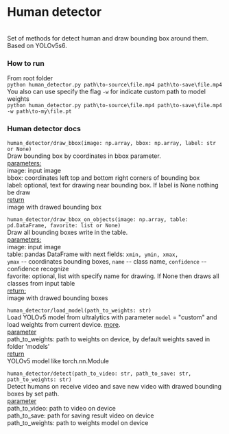 <h1>Human detector</h1> <br>
Set of methods for detect human and draw bounding box around them. Based on YOLOv5s6.

<h3>How to run</h3>
From root folder<br>
<code>python human_detector.py path\to-source\file.mp4 path\to-save\file.mp4</code><br>
You also can use specify the flag <code>-w</code> for indicate custom path to model weights <br>
<code>python human_detector.py path\to-source\file.mp4 path\to-save\file.mp4 -w path\to-my\file.pt</code><br>


<h3>Human detector docs</h3>
<code>human_detector/draw_bbox(image: np.array, bbox: np.array, label: str or None)</code><br>
Draw bounding box by coordinates in bbox parameter. <br>
<u>parameters:</u><br>
image: input image<br>
bbox: coordinates left top and bottom right corners of bounding box<br>
label: optional, text for drawing near bounding box. If label is None nothing be draw<br>
<u>return</u><br>
image with drawed bounding box<br>


<code>human_detector/draw_bbox_on_objects(image: np.array, table: pd.DataFrame, favorite: list or None)</code><br>
Draw all bounding boxes write in the table.<br>
<u>parameters:</u><br>
image: input image<br>
table: pandas DataFrame with next fields: <code>xmin, ymin, xmax, ymax</code> -- coordinates bounding boxes, 
<code>name</code> -- class name, <code>confidence</code> -- confidence recognize<br>
favorite: optional, list with specify name for drawing. If None then draws all classes from input table<br>
<u>return:</u><br>
image with drawed bounding boxes<br>


<code>human_detector/load_model(path_to_weights: str)</code><br>
Load YOLOv5 model from ultralytics with parameter <code>model</code> = "custom" and load weights from current device. 
<a href=https://docs.ultralytics.com/yolov5/tutorials/pytorch_hub_model_loading/#simple-example>more</a>.<br>
<u>parameter</u><br>
path_to_weights: path to weights on device, by default weights saved in folder 'models'<br>
<u>return</u><br>
YOLOv5 model like torch.nn.Module<br>


<code>human_detector/detect(path_to_video: str, path_to_save: str, path_to_weights: str)</code><br>
Detect humans on receive video and save new video with drawed bounding boxes by set path.<br>
<u>parameter</u><br>
path_to_video: path to video on device<br>
path_to_save: path for saving result video on device<br>
path_to_weights: path to weights model on device